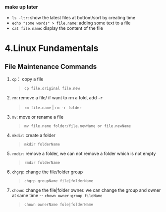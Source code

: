 ### make up later

-   `ls -ltr`: show the latest files at bottom/sort by creating time
-   `echo "some words" > file.name`: adding some text to a file
-   `cat file.name`: display the content of the file

# 4.Linux Fundamentals

## File Maintenance Commands

1. `cp`： copy a file

    > `cp file.original file.new`

2. `rm`: remove a file/ if want to rm a fold, add `-r`
    > `rm file.name` | `rm -r folder`
3. `mv`: move or rename a file
    > `mv file.name folder/file.newName or file.newName`
4. `mkdir`: create a folder
    > `mkdir folderName`
5. `rmdir`: remove a folder, we can not remove a folder which is not empty
    > `rmdir folderName`
6. `chgrp`: change the file/folder group
    > `chgrp groupName file|folderName`
7. `chown`: change the file|folder owner. we can change the group and owner at same time -- `chown owner:group fileName`
    > `chown ownerName fole|folderName`
